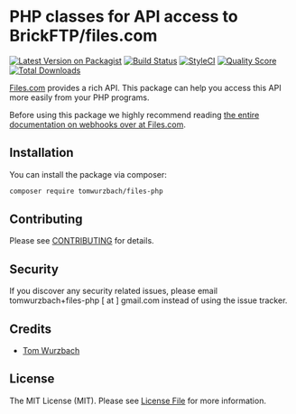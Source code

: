 # PHP classes for API access to BrickFTP/files.com

[![Latest Version on Packagist](https://img.shields.io/packagist/v/tomwurzbach/files-php.svg?style=flat-square)](https://packagist.org/packages/tomwurzbach/files-php)
[![Build Status](https://img.shields.io/travis/tomwurzbach/files-php/master.svg?style=flat-square)](https://travis-ci.org/tomwurzbach/files-php)
[![StyleCI](https://styleci.io/repos/259651603/shield?branch=master)](https://styleci.io/repos/259651603)
[![Quality Score](https://img.shields.io/scrutinizer/g/tomwurzbach/files-php.svg?style=flat-square)](https://scrutinizer-ci.com/g/tomwurzbach/files-php)
[![Total Downloads](https://img.shields.io/packagist/dt/tomwurzbach/files-php.svg?style=flat-square)](https://packagist.org/packages/tomwurzbach/files-php)

[Files.com](https://files.com) provides a rich API. This package can help you access this API more easily from your PHP programs.

Before using this package we highly recommend reading [the entire documentation on webhooks over at Files.com](https://developers.files.com/).

## Installation

You can install the package via composer:

```bash
composer require tomwurzbach/files-php
```

## Contributing

Please see [CONTRIBUTING](CONTRIBUTING.md) for details.

## Security

If you discover any security related issues, please email tomwurzbach+files-php [ at ] gmail.com instead of using the issue tracker.

## Credits

- [Tom Wurzbach](https://github.com/tomwurzbach)

## License

The MIT License (MIT). Please see [License File](LICENSE.md) for more information.
